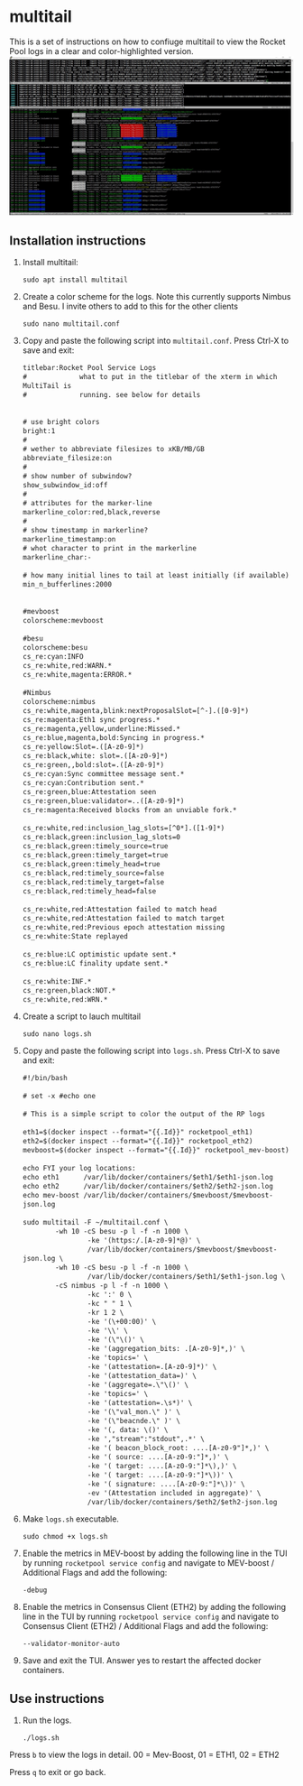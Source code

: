 # multitail
This is a set of instructions on how to confiuge multitail to view the Rocket Pool logs in a clear and color-highlighted version. 
![](img/Screenshot_multitail.jpg)
<br>

## Installation instructions


1. Install multitail: 
    ```
    sudo apt install multitail
    ```

1. Create a color scheme for the logs. Note this currently supports Nimbus and Besu. I invite others to add to this for the other clients
    ```
    sudo nano multitail.conf
    ```


1. Copy and paste the following script into `multitail.conf`. Press Ctrl-X to save and exit:

    ```
    titlebar:Rocket Pool Service Logs
    #             what to put in the titlebar of the xterm in which MultiTail is
    #             running. see below for details


    # use bright colors
    bright:1
    #
    # wether to abbreviate filesizes to xKB/MB/GB
    abbreviate_filesize:on
    #
    # show number of subwindow?
    show_subwindow_id:off
    #
    # attributes for the marker-line
    markerline_color:red,black,reverse
    #
    # show timestamp in markerline?
    markerline_timestamp:on
    # whot character to print in the markerline
    markerline_char:-

    # how many initial lines to tail at least initially (if available)
    min_n_bufferlines:2000


    #mevboost
    colorscheme:mevboost

    #besu
    colorscheme:besu
    cs_re:cyan:INFO
    cs_re:white,red:WARN.*
    cs_re:white,magenta:ERROR.*

    #Nimbus
    colorscheme:nimbus
    cs_re:white,magenta,blink:nextProposalSlot=[^-].([0-9]*)
    cs_re:magenta:Eth1 sync progress.*
    cs_re:magenta,yellow,underline:Missed.*
    cs_re:blue,magenta,bold:Syncing in progress.*
    cs_re:yellow:Slot=.([A-z0-9]*)
    cs_re:black,white: slot=.([A-z0-9]*)
    cs_re:green,,bold:slot=.([A-z0-9]*)
    cs_re:cyan:Sync committee message sent.*
    cs_re:cyan:Contribution sent.*
    cs_re:green,blue:Attestation seen
    cs_re:green,blue:validator=..([A-z0-9]*)
    cs_re:magenta:Received blocks from an unviable fork.*

    cs_re:white,red:inclusion_lag_slots=[^0*].([1-9]*)
    cs_re:black,green:inclusion_lag_slots=0
    cs_re:black,green:timely_source=true
    cs_re:black,green:timely_target=true
    cs_re:black,green:timely_head=true
    cs_re:black,red:timely_source=false
    cs_re:black,red:timely_target=false
    cs_re:black,red:timely_head=false

    cs_re:white,red:Attestation failed to match head
    cs_re:white,red:Attestation failed to match target
    cs_re:white,red:Previous epoch attestation missing
    cs_re:white:State replayed

    cs_re:blue:LC optimistic update sent.*
    cs_re:blue:LC finality update sent.*

    cs_re:white:INF.*
    cs_re:green,black:NOT.*
    cs_re:white,red:WRN.*
    ```


1. Create a script to lauch multitail
    ```
    sudo nano logs.sh
    ```

1. Copy and paste the following script into `logs.sh`. Press Ctrl-X to save and exit:

    ```
    #!/bin/bash

    # set -x #echo one

    # This is a simple script to color the output of the RP logs

    eth1=$(docker inspect --format="{{.Id}}" rocketpool_eth1)
    eth2=$(docker inspect --format="{{.Id}}" rocketpool_eth2)
    mevboost=$(docker inspect --format="{{.Id}}" rocketpool_mev-boost)

    echo FYI your log locations:
    echo eth1      /var/lib/docker/containers/$eth1/$eth1-json.log
    echo eth2      /var/lib/docker/containers/$eth2/$eth2-json.log
    echo mev-boost /var/lib/docker/containers/$mevboost/$mevboost-json.log

    sudo multitail -F ~/multitail.conf \
            -wh 10 -cS besu -p l -f -n 1000 \
                    -ke '(https:/.[A-z0-9]*@)' \
                    /var/lib/docker/containers/$mevboost/$mevboost-json.log \
            -wh 10 -cS besu -p l -f -n 1000 \
                    /var/lib/docker/containers/$eth1/$eth1-json.log \
            -cS nimbus -p l -f -n 1000 \
                    -kc ':' 0 \
                    -kc " " 1 \
                    -kr 1 2 \
                    -ke '(\+00:00)' \
                    -ke '\\' \
                    -ke '(\"\()' \
                    -ke '(aggregation_bits: .[A-z0-9]*,)' \
                    -ke 'topics=' \
                    -ke '(attestation=.[A-z0-9]*)' \
                    -ke '(attestation_data=)' \
                    -ke '(aggregate=.\"\()' \
                    -ke 'topics=' \
                    -ke '(attestation=.\s*)' \
                    -ke '(\"val_mon.\" )' \
                    -ke '(\"beacnde.\" )' \
                    -ke '(, data: \()' \
                    -ke ',"stream":"stdout",.*' \
                    -ke '( beacon_block_root: ....[A-z0-9"]*,)' \
                    -ke '( source: ....[A-z0-9:"]*,)' \
                    -ke '( target: ....[A-z0-9:"]*\),)' \
                    -ke '( target: ....[A-z0-9:"]*\))' \
                    -ke '( signature: ....[A-z0-9:"]*\))' \
                    -ev '(Attestation included in aggregate)' \
                    /var/lib/docker/containers/$eth2/$eth2-json.log
    ```

1. Make `logs.sh` executable.

    ```
    sudo chmod +x logs.sh
    ```

1. Enable the metrics in MEV-boost by adding the following line in the TUI by running `rocketpool service config` and navigate to MEV-boost / Additional Flags and add the following:

    ```
    -debug      
    ```

1. Enable the metrics in Consensus Client (ETH2) by adding the following line in the TUI by running `rocketpool service config` and navigate to Consensus Client (ETH2) / Additional Flags and add the following:

    ```
    --validator-monitor-auto     
    ```

1. Save and exit the TUI. Answer yes to restart the affected docker containers. 

## Use instructions

1. Run the logs.

    ```
    ./logs.sh
    ```

Press `b` to view the logs in detail. 00 = Mev-Boost, 01 = ETH1, 02 = ETH2

Press `q` to exit or go back. 



